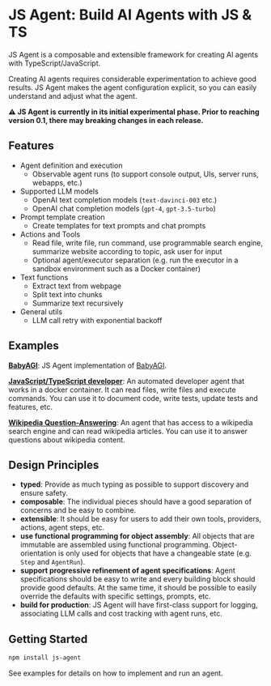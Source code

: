 # JS Agent: Build AI Agents with JS & TS

JS Agent is a composable and extensible framework for creating AI agents with TypeScript/JavaScript.

Creating AI agents requires considerable experimentation to achieve good results.
JS Agent makes the agent configuration explicit, so you can easily understand and adjust what the agent.

**⚠️ JS Agent is currently in its initial experimental phase. Prior to reaching version 0.1, there may breaking changes in each release.**

## Features

- Agent definition and execution
  - Observable agent runs (to support console output, UIs, server runs, webapps, etc.)
- Supported LLM models
  - OpenAI text completion models (`text-davinci-003` etc.)
  - OpenAI chat completion models (`gpt-4`, `gpt-3.5-turbo`)
- Prompt template creation
  - Create templates for text prompts and chat prompts
- Actions and Tools
  - Read file, write file, run command, use programmable search engine, summarize website according to topic, ask user for input
  - Optional agent/executor separation (e.g. run the executor in a sandbox environment such as a Docker container)
- Text functions
  - Extract text from webpage
  - Split text into chunks
  - Summarize text recursively
- General utils
  - LLM call retry with exponential backoff

## Examples

**[BabyAGI](https://github.com/lgrammel/js-agent/tree/main/examples/babyagi)**:
JS Agent implementation of [BabyAGI](https://github.com/yoheinakajima/babyagi).

**[JavaScript/TypeScript developer](https://github.com/lgrammel/js-agent/tree/main/examples/javascript-developer)**:
An automated developer agent that works in a docker container.
It can read files, write files and execute commands.
You can use it to document code, write tests, update tests and features, etc.

**[Wikipedia Question-Answering](https://github.com/lgrammel/js-agent/tree/main/examples/wikipedia)**:
An agent that has access to a wikipedia search engine and can read wikipedia articles. You can use it to answer questions about wikipedia content.

## Design Principles

- **typed**: Provide as much typing as possible to support discovery and ensure safety.
- **composable**: The individual pieces should have a good separation of concerns and be easy to combine.
- **extensible**: It should be easy for users to add their own tools, providers, actions, agent steps, etc.
- **use functional programming for object assembly**: All objects that are immutable are assembled using functional programming. Object-orientation is only used for objects that have a changeable state (e.g. `Step` and `AgentRun`).
- **support progressive refinement of agent specifications**: Agent specifications should be easy to write and every building block should provide good defaults. At the same time, it should be possible to easily override the defaults with specific settings, prompts, etc.
- **build for production**: JS Agent will have first-class support for logging, associating LLM calls and cost tracking with agent runs, etc.

## Getting Started

```sh
npm install js-agent
```

See examples for details on how to implement and run an agent.
